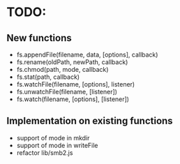 # TODO:

## New functions
- fs.appendFile(filename, data, [options], callback)
- fs.rename(oldPath, newPath, callback)
- fs.chmod(path, mode, callback)
- fs.stat(path, callback)
- fs.watchFile(filename, [options], listener)
- fs.unwatchFile(filename, [listener])
- fs.watch(filename, [options], [listener])

## Implementation on existing functions
- support of mode in mkdir
- support of mode in writeFile
- refactor lib/smb2.js
